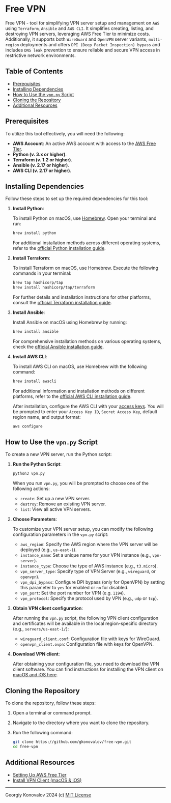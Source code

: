 # Free VPN

Free VPN - tool for simplifying VPN server setup and management on `AWS` using `Terraform`, `Ansible` and `AWS CLI`. It simplifies creating, listing, and destroying VPN servers, leveraging AWS Free Tier to minimize costs. Additionally, it supports both `WireGuard` and `OpenVPN` server variants, `multi-region` deployments and offers `DPI (Deep Packet Inspection) bypass` and includes `DNS leak` prevention to ensure reliable and secure VPN access in restrictive network environments.

## Table of Contents
- [Prerequisites](#prerequisites)
- [Installing Dependencies](#installing-dependencies)
- [How to Use the `vpn.py` Script](#how-to-use-the-vpnpy-script)
- [Cloning the Repository](#cloning-the-repository)
- [Additional Resources](#additional-resources)

## <a id="prerequisites">Prerequisites</a>

To utilize this tool effectively, you will need the following:

- **AWS Account**: An active AWS account with access to the [AWS Free Tier](https://github.com/gkonovalov/free-vpn/blob/main/docs/aws.md).
- **Python (v. 3.x or higher)**.
- **Terraform (v. 1.2 or higher)**.
- **Ansible (v. 2.17 or higher)**.
- **AWS CLI (v. 2.17 or higher)**.

## <a id="installing-dependencies">Installing Dependencies</a>

Follow these steps to set up the required dependencies for this tool:

1. **Install Python**:

   To install Python on macOS, use [Homebrew](https://brew.sh/). Open your terminal and run:

    ```bash
    brew install python
    ```

   For additional installation methods across different operating systems, refer to the [official Python installation guide](https://www.python.org/downloads/).

2. **Install Terraform**:

   To install Terraform on macOS, use Homebrew. Execute the following commands in your terminal:

    ```bash
    brew tap hashicorp/tap
    brew install hashicorp/tap/terraform
    ```

   For further details and installation instructions for other platforms, consult the [official Terraform installation guide](https://developer.hashicorp.com/terraform/install).

3. **Install Ansible**:

   Install Ansible on macOS using Homebrew by running:

    ```bash
    brew install ansible
    ```

   For comprehensive installation methods on various operating systems, check the [official Ansible installation guide](https://docs.ansible.com/ansible/latest/installation_guide/intro_installation.html).

4. **Install AWS CLI**:

   To install AWS CLI on macOS, use Homebrew with the following command:

    ```bash
    brew install awscli
    ```

   For additional information and installation methods on different platforms, refer to the [official AWS CLI installation guide](https://docs.aws.amazon.com/cli/latest/userguide/getting-started-install.html).

   After installation, configure the AWS CLI with your [access keys](https://github.com/gkonovalov/free-vpn/blob/main/docs/aws.md#create-aws-and-access-keys). You will be prompted to enter your `Access Key ID`, `Secret Access Key`, default region name, and output format:

    ```bash
    aws configure
    ```

## <a id="how-to-use-the-vpnpy-script">How to Use the `vpn.py` Script</a>

To create a new VPN server, run the Python script:

1. **Run the Python Script**:

    ```bash
    python3 vpn.py
    ```

    When you run `vpn.py`, you will be prompted to choose one of the following actions:

    - `create`: Set up a new VPN server.
    - `destroy`: Remove an existing VPN server.
    - `list`: View all active VPN servers.


2. **Choose Parameters**:

    To customize your VPN server setup, you can modify the following configuration parameters in the `vpn.py` script:

    - `aws_region`: Specify the AWS region where the VPN server will be deployed (e.g., `us-east-1`).
    - `instance_name`: Set a unique name for your VPN instance (e.g., `vpn-server`).
    - `instance_type`: Choose the type of AWS instance (e.g., `t3.micro`).
    - `vpn_server_type`: Specify type of VPN Server (e.g., `wireguard`, or `openvpn`).
    - `vpn_dpi_bypass`: Configure DPI bypass (only for OpenVPN) by setting this parameter to `yes` for enabled or `no` for disabled.
    - `vpn_port`: Set the port number for VPN (e.g. `1194`).
    - `vpn_protocol`: Specify the protocol used by VPN (e.g., `udp` or `tcp`).


3. **Obtain VPN client configuration**:

    After running the `vpn.py` script, the following VPN client configuration and certificates will be available in the local region-specific directory (e.g., `servers/us-east-1/`):

    - `wireguard_client.conf`: Configuration file with keys for WireGuard.
    - `openvpn_client.ovpn`:  Configuration file with keys for OpenVPN.


4. **Download VPN client**:

    After obtaining your configuration file, you need to download the VPN client software. You can find instructions for installing the VPN client on [macOS and iOS here](https://github.com/gkonovalov/free-vpn/blob/main/docs/client.md).


## <a id="cloning-the-repository">Cloning the Repository</a>

To clone the repository, follow these steps:

1. Open a terminal or command prompt.
2. Navigate to the directory where you want to clone the repository.
3. Run the following command:

    ```bash
    git clone https://github.com/gkonovalov/free-vpn.git
    cd free-vpn
    ```

## <a id="additional-resources">Additional Resources</a>
- [Setting Up AWS Free Tier](https://github.com/gkonovalov/free-vpn/blob/main/docs/aws.md)
- [Install VPN Client (macOS & iOS)](https://github.com/gkonovalov/free-vpn/blob/main/docs/client.md)

------------
Georgiy Konovalov 2024 (c) [MIT License](https://opensource.org/licenses/MIT)